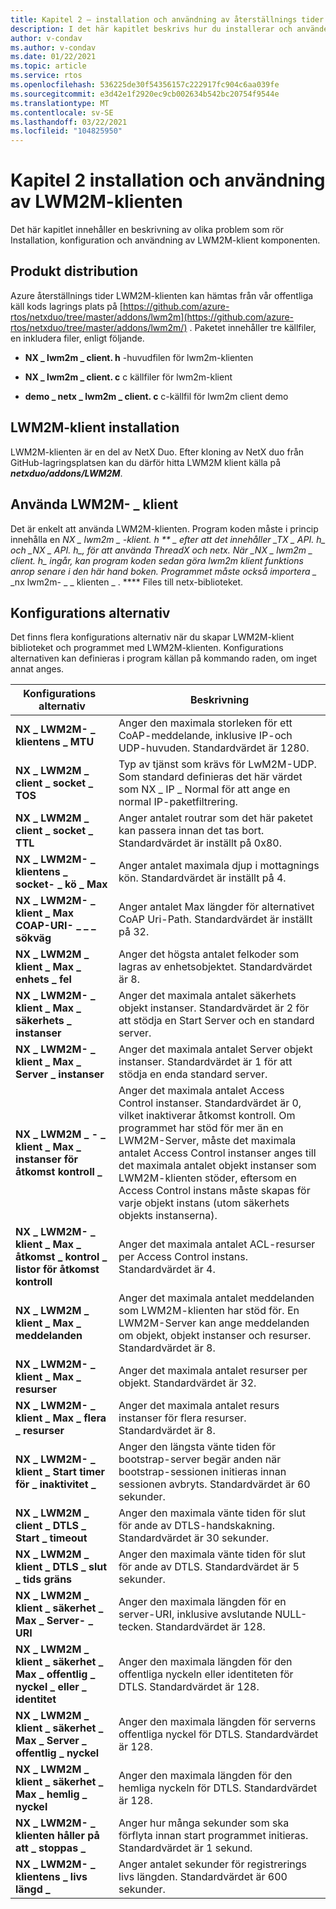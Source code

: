 ```yaml
---
title: Kapitel 2 – installation och användning av återställnings tider NetX Duo LWM2M-klienten
description: I det här kapitlet beskrivs hur du installerar och använder återställnings tider NetX Duo LWM2M-klienten.
author: v-condav
ms.author: v-condav
ms.date: 01/22/2021
ms.topic: article
ms.service: rtos
ms.openlocfilehash: 536225de30f54356157c222917fc904c6aa039fe
ms.sourcegitcommit: e3d42e1f2920ec9cb002634b542bc20754f9544e
ms.translationtype: MT
ms.contentlocale: sv-SE
ms.lasthandoff: 03/22/2021
ms.locfileid: "104825950"
---
```

# <a name="chapter-2--installation-and-use-of-lwm2m-client"></a>Kapitel 2 installation och användning av LWM2M-klienten

Det här kapitlet innehåller en beskrivning av olika problem som rör Installation, konfiguration och användning av LWM2M-klient komponenten.

## <a name="product-distribution"></a>Produkt distribution

Azure återställnings tider LWM2M-klienten kan hämtas från vår offentliga käll kods lagrings plats på [https://github.com/azure-rtos/netxduo/tree/master/addons/lwm2m](https://github.com/azure-rtos/netxduo/tree/master/addons/lwm2m/) . Paketet innehåller tre källfiler, en inkludera filer, enligt följande.

* **NX \_ lwm2m \_ client. h** -huvudfilen för lwm2m-klienten

* **NX \_ lwm2m \_ client. c** c källfiler för lwm2m-klient

* **demo \_ netx \_ lwm2m \_ client. c** c-källfil för lwm2m client demo

## <a name="lwm2m-client-installation"></a>LWM2M-klient installation

LWM2M-klienten är en del av NetX Duo. Efter kloning av NetX duo från GitHub-lagringsplatsen kan du därför hitta LWM2M klient källa på ***netxduo/addons/LWM2M***.

## <a name="using-lwm2m_client"></a>Använda LWM2M- \_ klient

Det är enkelt att använda LWM2M-klienten. Program koden måste i princip innehålla en ***NX \_ lwm2m \_ -klient. h ** _ efter att det innehåller _*_TX \_ API. h_*_ och _*_NX \_ API. h_*_, för att använda ThreadX och netx. När _*_NX \_ lwm2m \_ client. h_*_ ingår, kan program koden sedan göra lwm2m klient funktions anrop senare i den här hand boken. Programmet måste också importera _* _nx lwm2m- \_ \_ klienten \_ . \**** Files till netx-biblioteket.

## <a name="configuration-options"></a>Konfigurations alternativ

Det finns flera konfigurations alternativ när du skapar LWM2M-klient biblioteket och programmet med LWM2M-klienten. Konfigurations alternativen kan definieras i program källan på kommando raden, om inget annat anges.

| Konfigurations &nbsp; alternativ | Beskrivning |
| --- | --- |
| **NX \_ LWM2M- \_ klientens \_ MTU** | Anger den maximala storleken för ett CoAP-meddelande, inklusive IP-och UDP-huvuden. Standardvärdet är 1280. |
| **NX \_ LWM2M \_ client \_ socket \_ TOS** | Typ av tjänst som krävs för LwM2M-UDP. Som standard definieras det här värdet som NX \_ IP \_ Normal för att ange en normal IP-paketfiltrering. |
| **NX \_ LWM2M \_ client \_ socket \_ TTL** | Anger antalet routrar som det här paketet kan passera innan det tas bort. Standardvärdet är inställt på 0x80. |
| **NX \_ LWM2M- \_ klientens \_ socket- \_ kö \_ Max** | Anger antalet maximala djup i mottagnings kön. Standardvärdet är inställt på 4. |
| **NX \_ LWM2M- \_ klient \_ Max COAP-URI- \_ \_ \_ sökväg** | Anger antalet Max längder för alternativet CoAP Uri-Path. Standardvärdet är inställt på 32. |
| **NX \_ LWM2M \_ klient \_ Max \_ enhets \_ fel** | Anger det högsta antalet felkoder som lagras av enhetsobjektet. Standardvärdet är 8. |
| **NX \_ LWM2M- \_ klient \_ Max \_ säkerhets \_ instanser** | Anger det maximala antalet säkerhets objekt instanser. Standardvärdet är 2 för att stödja en Start Server och en standard server. |
| **NX \_ LWM2M- \_ klient \_ Max \_ Server \_ instanser** | Anger det maximala antalet Server objekt instanser. Standardvärdet är 1 för att stödja en enda standard server. |
| **NX \_ LWM2M \_ - \_ klient \_ Max \_ instanser för åtkomst kontroll \_** | Anger det maximala antalet Access Control instanser. Standardvärdet är 0, vilket inaktiverar åtkomst kontroll. Om programmet har stöd för mer än en LWM2M-Server, måste det maximala antalet Access Control instanser anges till det maximala antalet objekt instanser som LWM2M-klienten stöder, eftersom en Access Control instans måste skapas för varje objekt instans (utom säkerhets objekts instanserna). |
| **NX \_ LWM2M- \_ klient \_ Max \_ åtkomst \_ kontrol \_ listor för åtkomst kontroll** | Anger det maximala antalet ACL-resurser per Access Control instans. Standardvärdet är 4. |
| **NX \_ LWM2M \_ klient \_ Max \_ meddelanden** | Anger det maximala antalet meddelanden som LWM2M-klienten har stöd för. En LWM2M-Server kan ange meddelanden om objekt, objekt instanser och resurser. Standardvärdet är 8. |
| **NX \_ LWM2M- \_ klient \_ Max \_ resurser** | Anger det maximala antalet resurser per objekt. Standardvärdet är 32. |
| **NX \_ LWM2M- \_ klient \_ Max \_ flera \_ resurser** | Anger det maximala antalet resurs instanser för flera resurser. Standardvärdet är 8. |
| **NX \_ LWM2M- \_ klient \_ Start timer för \_ inaktivitet \_** | Anger den längsta vänte tiden för bootstrap-server begär anden när bootstrap-sessionen initieras innan sessionen avbryts. Standardvärdet är 60 sekunder. |
| **NX \_ LWM2M \_ client \_ DTLS \_ Start \_ timeout** | Anger den maximala vänte tiden för slut för ande av DTLS-handskakning. Standardvärdet är 30 sekunder. |
| **NX \_ LWM2M \_ klient \_ DTLS \_ slut \_ tids gräns** | Anger den maximala vänte tiden för slut för ande av DTLS. Standardvärdet är 5 sekunder. |
| **NX \_ LWM2M \_ klient \_ säkerhet \_ Max \_ Server- \_ URI** | Anger den maximala längden för en server-URI, inklusive avslutande NULL-tecken. Standardvärdet är 128. |
| **NX \_ LWM2M \_ klient \_ säkerhet \_ Max \_ offentlig \_ nyckel \_ eller \_ identitet** | Anger den maximala längden för den offentliga nyckeln eller identiteten för DTLS. Standardvärdet är 128. |
| **NX \_ LWM2M \_ klient \_ säkerhet \_ Max \_ Server \_ offentlig \_ nyckel** | Anger den maximala längden för serverns offentliga nyckel för DTLS. Standardvärdet är 128. |
| **NX \_ LWM2M \_ klient \_ säkerhet \_ Max \_ hemlig \_ nyckel** | Anger den maximala längden för den hemliga nyckeln för DTLS. Standardvärdet är 128. |
| **NX \_ LWM2M- \_ klienten håller på att \_ stoppas \_** | Anger hur många sekunder som ska förflyta innan start programmet initieras. Standardvärdet är 1 sekund. |
| **NX \_ LWM2M- \_ klientens \_ livs längd \_** | Anger antalet sekunder för registrerings livs längden. Standardvärdet är 600 sekunder. |
